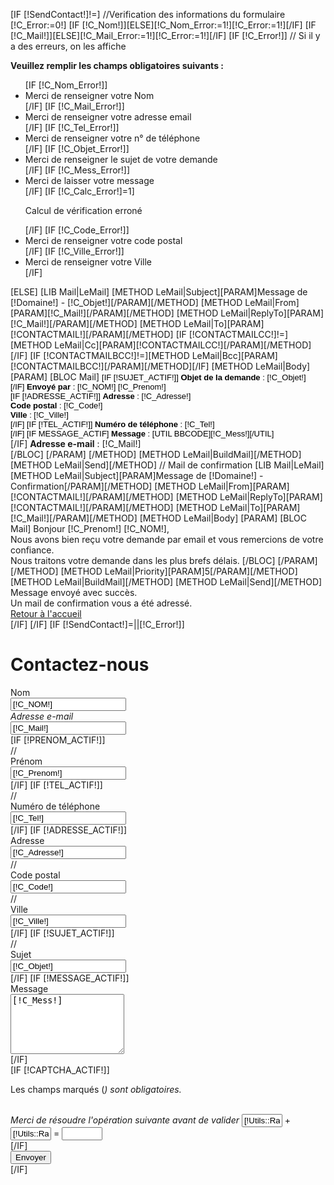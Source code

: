 [IF [!SendContact!]!=]
	//Verification des informations du formulaire
	[!C_Error:=0!]
	[IF [!C_Nom!]][ELSE][!C_Nom_Error:=1!][!C_Error:=1!][/IF]
	[IF [!C_Mail!]][ELSE][!C_Mail_Error:=1!][!C_Error:=1!][/IF]
	[IF [!C_Error!]]
		// Si il y a des erreurs, on les affiche
	    <div class="alert alert-error">
			<strong>Veuillez remplir les champs obligatoires suivants :</strong>
			<ul>
				[IF [!C_Nom_Error!]]<li>Merci de renseigner votre Nom</li>[/IF]
				[IF [!C_Mail_Error!]]<li>Merci de renseigner votre adresse email</li>[/IF]
				[IF [!C_Tel_Error!]]<li>Merci de renseigner votre n° de téléphone</li>[/IF]
				[IF [!C_Objet_Error!]]<li>Merci de renseigner le sujet de votre demande</li>[/IF]
				[IF [!C_Mess_Error!]]<li>Merci de laisser votre message</li>[/IF]
				[IF [!C_Calc_Error!]=1]<p>Calcul de vérification erroné</p>[/IF]
				[IF [!C_Code_Error!]]<li>Merci de renseigner votre code postal</li>[/IF]
				[IF [!C_Ville_Error!]]<li>Merci de renseigner votre Ville</li>[/IF]
			</ul>
	    </div>
	[ELSE]
		[LIB Mail|LeMail]
		[METHOD LeMail|Subject][PARAM]Message de [!Domaine!] - [!C_Objet!][/PARAM][/METHOD]
		[METHOD LeMail|From][PARAM][!C_Mail!][/PARAM][/METHOD]
		[METHOD LeMail|ReplyTo][PARAM][!C_Mail!][/PARAM][/METHOD]
		[METHOD LeMail|To][PARAM][!CONTACTMAIL!][/PARAM][/METHOD]
		[IF [!CONTACTMAILCC!]!=][METHOD LeMail|Cc][PARAM][!CONTACTMAILCC!][/PARAM][/METHOD][/IF]
		[IF [!CONTACTMAILBCC!]!=][METHOD LeMail|Bcc][PARAM][!CONTACTMAILBCC!][/PARAM][/METHOD][/IF]
		[METHOD LeMail|Body]
			[PARAM]
				[BLOC Mail]
					<font face="arial" color="#000000" size="2">
					[IF [!SUJET_ACTIF!]]
						<strong>Objet de la demande</strong> : [!C_Objet!]<br/>
					[/IF]
					<strong>Envoyé par</strong> : <span style="text-transform:uppercase">[!C_Nom!]</span> [!C_Prenom!]<br/>
					[IF [!ADRESSE_ACTIF!]]
						<strong>Adresse</strong> : [!C_Adresse!]<br/>
						<strong>Code postal</strong> : [!C_Code!]<br/>
						<strong>Ville</strong> : [!C_Ville!]<br/>
					[/IF]
					[IF [!TEL_ACTIF!]]
						<strong>Numéro de téléphone</strong> : [!C_Tel!]<br/>
					[/IF]
					[IF MESSAGE_ACTIF]
						<strong>Message</strong> : [UTIL BBCODE][!C_Mess!][/UTIL]<br /></font>
					[/IF]
					<strong>Adresse e-mail</strong> : [!C_Mail!]<br/>
				[/BLOC]
			[/PARAM]
		[/METHOD]
		[METHOD LeMail|BuildMail][/METHOD]
		[METHOD LeMail|Send][/METHOD]
		// Mail de confirmation
		[LIB Mail|LeMail]
		[METHOD LeMail|Subject][PARAM]Message de [!Domaine!] - Confirmation[/PARAM][/METHOD]
		[METHOD LeMail|From][PARAM][!CONTACTMAIL!][/PARAM][/METHOD]
		[METHOD LeMail|ReplyTo][PARAM][!CONTACTMAIL!][/PARAM][/METHOD]
		[METHOD LeMail|To][PARAM][!C_Mail!][/PARAM][/METHOD]
		[METHOD LeMail|Body]
			[PARAM]
				[BLOC Mail]
					Bonjour [!C_Prenom!] <span style="text-transform:uppercase">[!C_Nom!]</span>,<br />
					Nous avons bien reçu votre demande par email et vous remercions de votre confiance.<br />
					Nous traitons votre demande dans les plus brefs délais.
				[/BLOC]
			[/PARAM]
		[/METHOD]
		[METHOD LeMail|Priority][PARAM]5[/PARAM][/METHOD]
		[METHOD LeMail|BuildMail][/METHOD]
		[METHOD LeMail|Send][/METHOD]
		<div class="alert alert-success">Message envoy&eacute; avec succ&egrave;s.</div>
		<div class="alert alert-info">Un mail de confirmation vous a été adressé.</div>
        <div class="row">
            <input type="hidden" name="SendContact" value="1">
            <div class="col-md-12 "> 
                <a href="/" class="btn btn-vert Envoyer">Retour à l'accueil</a>
            </div>
        </div>
	[/IF]
[/IF]
[IF [!SendContact!]=||[!C_Error!]] 
	<div class="row contactContenu">
		<h1>Contactez-nous</h1>
		<form id="FormContact" method="post" action="/[!Lien!]" class="form-horizontal col-md-12">
			<div class="row">
				<div class="control-group  [IF [!C_Nom_Error!]]error[/IF] ">
					<div class="col-md-3 col-sm-4 col-xs-12"> 
						<label class="control-label" for="C_Nom">Nom <span class="obligatoire">*</span></label>
					</div>
					<div class="col-md-9 col-sm-8 col-xs-12"> 
						<input type="text" id="C_Nom" name="C_Nom" class="Contact" style="text-transform:uppercase" value="[!C_Nom!]" required/>
					</div>
				</div>
			</div>
			<div class="row">
				<div class="control-group  [IF [!C_Mail_Error!]]error[/IF]">
					<div class="col-md-3 col-sm-4 col-xs-12"> 
						<label class="control-label" for="C_Mail">Adresse e-mail <span class="obligatoire">*</span></label>
					</div>
					<div class="col-md-9 col-sm-8 col-xs-12"> 
						<div class="input-prepend">
							<span class="add-on"><i class="icon-envelope"></i></span>
							<input type="text" id="C_Mail" name="C_Mail" value="[!C_Mail!]" class="Contact" required/>
						</div>
					</div>
				</div>
			</div>
			[IF [!PRENOM_ACTIF!]]
                <div class="row">
                    //<div class="control-group  [IF [!C_Prenom_Error!]]error[/IF]">
                    <div class="control-group"  >
                        <div class="col-md-3 col-sm-4 col-xs-12"> 
                            <label class="control-label" for="C_Prenom">Prénom</label>
                        </div>
                        <div class="col-md-9 col-sm-8 col-xs-12"> 
                            <input type="text" name="C_Prenom" class="Contact" value="[!C_Prenom!]" />
                        </div>
                    </div>
                </div>
			[/IF]
			[IF [!TEL_ACTIF!]]
                <div class="row">
                    //<div class="control-group [IF [!C_Tel_Error!]]error[/IF]">
                    <div class="control-group" >
                        <div class="col-md-3 col-sm-4 col-xs-12"> 
                            <label class="control-label" for="C_Tel">Numéro de téléphone</label>
                        </div>
                        <div class="col-md-9 col-sm-8 col-xs-12"> 
                            <input type="text" name="C_Tel" class="Contact"  value="[!C_Tel!]"/>
                        </div>
                    </div>
                </div>
			[/IF]
			[IF [!ADRESSE_ACTIF!]]
                <div class="row">
                    <div class="control-group"  >
                        <div class="col-md-3 col-sm-4 col-xs-12"> 
                            <label class="control-label" for="C_Adresse">Adresse</label>
                        </div>
                        <div class="col-md-9 col-sm-8 col-xs-12"> 
                            <input type="text" name="C_Adresse" id="C_Adresse" value="[!C_Adresse!]" class="Contact" />
                        </div>
                    </div>
                </div>
                <div class="row">
                    //<div class="control-group  [IF [!C_Code_Error!]]error[/IF]">
                    <div class="control-group"  >
                        <div class="col-md-3 col-sm-4 col-xs-12"> 
                            <label class="control-label" for="C_Code">Code postal </label>
                        </div>
                        <div class="col-md-9 col-sm-8 col-xs-12"> 
                            <input type="text" name="C_Code" id="C_Code" value="[!C_Code!]"  class="Contact" />
                        </div>
                    </div>
                </div>
                <div class="row">
                    //<div class="control-group [IF [!C_Ville_Error!]]error[/IF]">
                    <div class="control-group" >
                        <div class="col-md-3 col-sm-4 col-xs-12"> 
                            <label class="control-label" for="C_Ville">Ville</label>
                        </div>
                        <div class="col-md-9 col-sm-8 col-xs-12"> 
                            <input type="text" name="C_Ville" id="C_Ville" value="[!C_Ville!]" class="Contact" />
                        </div>
                    </div>
                </div>
			[/IF]
			[IF [!SUJET_ACTIF!]]
				<div class="row">
					//<div class="control-group  [IF [!C_Objet_Error!]]error[/IF]">
					<div class="control-group"  >
						<div class="col-md-3 col-sm-4 col-xs-12"> 
							<label class="control-label" for="C_Objet">Sujet </label>
						</div>
						<div class="col-md-9 col-sm-8 col-xs-12"> 
							<input type="text" name="C_Objet" value="[!C_Objet!]"  class="Contact" />
						</div>
					</div>
				</div>
			[/IF]
			[IF [!MESSAGE_ACTIF!]]
                <div class="row">
                    <div class="control-group [IF [!C_Mess_Error!]]error[/IF]">
                        <div class="col-md-3 col-sm-4 col-xs-12"> 
                            <label class="control-label" for="C_Mess">Message </label>
                        </div>
                        <div class="col-md-9 col-sm-8 col-xs-12"> 
                            <textarea cols="20" rows="6" name="C_Mess" class="Contact" >[!C_Mess!]</textarea>
                        </div>
                    </div>
                </div>
			[/IF]
			</div>
			[IF [!CAPTCHA_ACTIF!]]
				<div class="row">
					<div class="control-group last [IF [!C_Calc_Error!]]error[/IF]">
						<div class="col-md-12 margeOP"> 
							<p>Les champs marqués (<span class="Obligatoire">*</span>) sont obligatoires.</p>
							<br />
							<div class="capt">
								<label class="control-label" for="C_Nom">Merci de résoudre l'opération suivante avant de valider <span class="obligatoire">*</span></label>
								<input class="Op" type="text" name="n3" id="n3" value="[!Utils::Random(9)!]" maxlength="2" readonly="readonly" size="5" />
								+
								<input class="Op" type="text" name="n4" value="[!Utils::Random(9)!]" maxlength="2" readonly="readonly" size="5" />
								=
								<input class="Op" type="text" name="tot2" value=""  maxlength="2" class="[IF [!Calc2_Error!]]Error[/IF]" required size="5" />
							</div>
						</div>
					</div>
				</div>
			[/IF]
			<div class="row">
				<input type="hidden" name="SendContact" value="1">
				<div class="col-md-12 sendContact"> 
					<button type="submit" class="btn btn-primary">Envoyer</button>
				</div>
			</div>
		</form>
[/IF]


